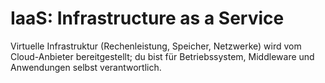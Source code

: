# IaaS: Infrastructure as a Service

Virtuelle Infrastruktur (Rechenleistung, Speicher, Netzwerke) wird vom Cloud-Anbieter bereitgestellt; du bist für Betriebssystem, Middleware und Anwendungen selbst verantwortlich.
